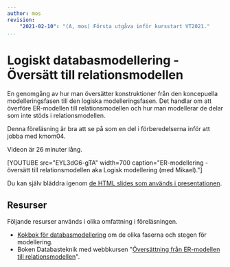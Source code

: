 ```yaml
---
author: mos
revision:
    "2021-02-10": "(A, mos) Första utgåva inför kursstart VT2021."
...
```

Logiskt databasmodellering - Översätt till relationsmodellen
====================

En genomgång av hur man översätter konstruktioner från den koncepuella modelleringsfasen till den logiska modelleringsfasen. Det handlar om att överföre ER-modellen till relationsmodellen och hur man modellerar de delar som inte stöds i relationsmodellen.

Denna föreläsning är bra att se på som en del i förberedelserna inför att jobba med kmom04.

Videon är 26 minuter lång.

[YOUTUBE src="EYL3dG6-gTA" width=700 caption="ER-modellering - översätt till relationsmodellen aka Logisk modellering (med Mikael)."]

Du kan själv bläddra igenom [de HTML slides som används i presentationen](kursmaterial/databas/forelasning/v1/f04-er-oversatt-till-relationsmodellen/slide.html).



Resurser
------------------------

Följande resurser används i olika omfattning i föreläsningen.

* [Kokbok för databasmodellering](https://dbwebb.se/kunskap/kokbok-for-databasmodellering) om de olika faserna och stegen för modellering.
* Boken Databasteknik med webbkursen "[Översättning från ER-modellen till relationsmodellen](http://www.databasteknik.se/webbkursen/er2relationer/index.html)".
